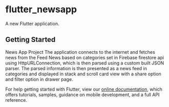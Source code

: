 # flutter_newsapp

A new Flutter application.

## Getting Started

News App Project
The application connects to the internet and fetches news from the Feed News
 based on categories set in Firebase firestore api using HttpURLConnection,
 which is then parsed using a custom built JSON parser.
 The parsed information is then presented as a news feed in categories and displayed in stack and scroll card view
 with a share option and filter option in drawer page.


For help getting started with Flutter, view our
[online documentation](https://flutter.dev/docs), which offers tutorials,
samples, guidance on mobile development, and a full API reference.
